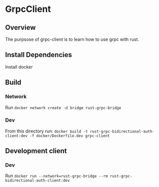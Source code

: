 # GrpcClient

## Overview
The purpsose of grpc-client is to learn how to use grpc with rust. 

## Install Dependencies
Install docker

## Build
### Network 
Run `docker network create -d bridge rust-grpc-bridge`

### Dev
From this directory run: `docker build -t rust-grpc-bidirectional-auth-client:dev -f docker/Dockerfile.dev grpc-client`

## Development client
### Dev
Run `docker run --network=rust-grpc-bridge --rm rust-grpc-bidirectional-auth-client:dev`